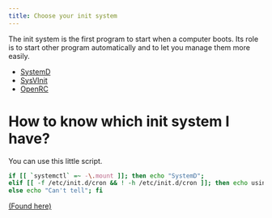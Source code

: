 ```yaml
---
title: Choose your init system
---
```


The init system is the first program to start when a computer boots. Its role is
to start other program automatically and to let you manage them more easily.

<ul class="choices">
  <li><a href="/installation/init/systemd">SystemD</a></li>
  <li><a href="/installation/init/sysvinit">SysVInit</a></li>
  <li><a href="/installation/init/openrc">OpenRC</a></li>
</ul>

# How to know which init system I have?

You can use this little script.

```bash
if [[ `systemctl` =~ -\.mount ]]; then echo "SystemD";
elif [[ -f /etc/init.d/cron && ! -h /etc/init.d/cron ]]; then echo using "SysVInit";
else echo "Can't tell"; fi
```

[(Found here)](https://unix.stackexchange.com/a/164092)
